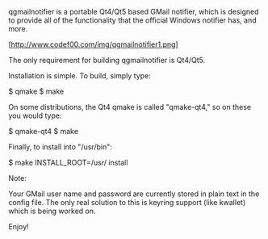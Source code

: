 qgmailnotifier is a portable Qt4/Qt5 based GMail notifier, which is designed to provide all of the functionality that the official Windows notifier has, and more.

[http://www.codef00.com/img/qgmailnotifier1.png]

The only requirement for building qgmailnotifier is Qt4/Qt5.

Installation is simple. To build, simply type:

$ qmake
$ make

On some distributions, the Qt4 qmake is called "qmake-qt4," so on these you 
would type:

$ qmake-qt4
$ make

Finally, to install into "/usr/bin":

$ make INSTALL_ROOT=/usr/ install

Note:

Your GMail user name and password are currently stored in plain text in the
config file. The only real solution to this is keyring support (like kwallet)
which is being worked on.

Enjoy!
